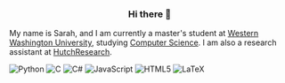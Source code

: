 ### <div align="center"> Hi there 👋 </div>

My name is Sarah, and I am currently a master's student at [Western Washington University](https://wwu.edu "Westerns Website"), studying [Computer Science](https://cs.wwu.edu "Westerns CS Department Site"). I am also a research assistant at [HutchResearch](https://fw.cs.wwu.edu/~hutchib2/hutchresearch.html "HutchResearch Site"). 

![Python](https://img.shields.io/badge/python-3670A0?style=for-the-badge&logo=python&logoColor=ffdd54) ![C](https://img.shields.io/badge/c-%2300599C.svg?style=for-the-badge&logo=c&logoColor=white) ![C#](https://img.shields.io/badge/c%23-%23239120.svg?style=for-the-badge&logo=c-sharp&logoColor=white) ![JavaScript](https://img.shields.io/badge/javascript-%23323330.svg?style=for-the-badge&logo=javascript&logoColor=%23F7DF1E) ![HTML5](https://img.shields.io/badge/html5-%23E34F26.svg?style=for-the-badge&logo=html5&logoColor=white) ![LaTeX](https://img.shields.io/badge/latex-%23008080.svg?style=for-the-badge&logo=latex&logoColor=white)

<!--
**SarahCoffland/SarahCoffland** is a ✨ _special_ ✨ repository because its `README.md` (this file) appears on your GitHub profile.

Here are some ideas to get you started:

- 🔭 I’m currently working on ...
- 🌱 I’m currently learning ...
- 👯 I’m looking to collaborate on ...
- 🤔 I’m looking for help with ...
- 💬 Ask me about ...
- 📫 How to reach me: ...
- 😄 Pronouns: ...
- ⚡ Fun fact: ...
-->

<!--
[![Anurag's GitHub stats](https://github-readme-stats.vercel.app/api?username=SarahCoffland)](https://github.com/anuraghazra/github-readme-stats)


[![Top Langs](https://github-readme-stats.vercel.app/api/top-langs/?username=SarahCoffland)](https://github.com/anuraghazra/SarahCoffland)
-->
